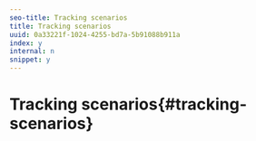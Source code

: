 ```yaml
---
seo-title: Tracking scenarios
title: Tracking scenarios
uuid: 0a33221f-1024-4255-bd7a-5b91088b911a
index: y
internal: n
snippet: y
---
```


# Tracking scenarios{#tracking-scenarios}

